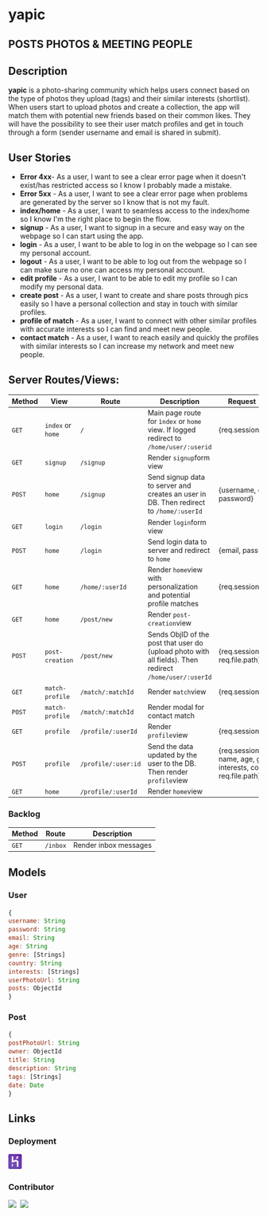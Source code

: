 # **yapic**
## POSTS PHOTOS & MEETING PEOPLE

## Description

**yapic** is a photo-sharing community which helps users connect based on the type of photos they upload (tags) and their similar interests (shortlist). When users start to upload photos and create a collection, the app will match them with potential new friends based on their common likes. They will have the possibility to see their user match profiles and get in touch through a form (sender username and email is shared in submit).

## User Stories

- **Error 4xx**- As a user, I want to see a clear error page when it doesn't exist/has restricted access so I know I probably made a mistake.
- **Error 5xx** -  As a user, I want to see a clear error page when problems are generated by the server so I know that is not my fault.
- **index/home** - As a user, I want to seamless access to the index/home so I know I'm the right place to begin the flow.
- **signup** - As a user, I want to signup in a secure and easy way on the webpage so I can start using the app.
- **login** - As a user, I want to be able to log in on the webpage so I can see my personal account.
- **logout** - As a user, I want to be able to log out from the webpage so I can make sure no one can access my personal account.
- **edit profile** - As a user, I want to be able to edit my profile so I can modify my personal data.
- **create post** - As a user, I want to create and share posts through pics easily so I have a personal collection and stay in touch with similar profiles.
- **profile of match** - As a user, I want to connect with other similar profiles with accurate interests so I can find and meet new people.
- **contact match** - As a user, I want to reach easily and quickly the profiles with similar interests so I can increase my network and meet new people.

## Server Routes/Views:

|**Method**    |    **View**           |    **Route**     |   **Description**       |          **Request - Body**                     |
|--------------|-------------------|------------------------|-----------------------------------|---------------------|
|`GET`         |   `index` or `home`            |      `/`               | Main page route for `ìndex` or `home` view. If logged redirect to `/home/user/:userid`  |   {req.session.userID} |
|`GET`         | `signup`            |    `/signup`           | Render `signup`form view          |                     |
|`POST`        |  `home`           |    `/signup`           | Send signup data to server and creates an user in DB. Then redirect to `/home/:userId`                                   |          {username, email, password}           |
|`GET`         |  `login`           |      `/login`          | Render `login`form view           |                     |
|`POST`        |   `home`          |      `/login`          | Send login data to server and redirect to `home`     | {email, password}            |
|`GET`         |   `home`          |      `/home/:userId`           | Render `home`view with personalization and potential profile matches                | {req.session.userID}    |
|`GET`        |    `home`         |      `/post/new`     | Render `post-creation`view  |  |
|`POST`        |    `post-creation`         |      `/post/new`     | Sends ObjID of the post that user do (upload photo with all fields). Then redirect `/home/user/:userId`   | {req.session.userID, req.file.path} |
|`GET`        |     `match-profile`          |      `/match/:matchId`    | Render `match`view   | {req.session.matchID} |
|`POST`        |     `match-profile`          |      `/match/:matchId`    | Render modal for contact match   |  |
|`GET`         |     `profile`        |      `/profile/:userId`        | Render `profile`view             | {req.session.userID                    |
|`POST`        |    `profile`         |      `/profile/:user:id` | Send the data updated by the user to the DB. Then render `profile`view  | {req.session.userID, name, age, genre, interests, country, req.file.path}  |
|`GET`        |    `home`         |      `/profile/:userId` | Render `home`view  |   |

### Backlog
| Method | Route | Description |
|--------|-------|-------------|
| `GET` | `/inbox` | Render inbox messages|

## Models

### User

```javascript
{
username: String
password: String
email: String
age: String
genre: [Strings]
country: String
interests: [Strings]
userPhotoUrl: String
posts: ObjectId 
}
```
### Post

```javascript
{
postPhotoUrl: String
owner: ObjectId 
title: String
description: String
tags: [Strings]
date: Date
}
```
## Links

### Deployment
<a href="https://yapic.herokuapp.com/">
  <img height="30" src="./public/images/heroku.svg"/>
</a>

### Contributor
<div style="display: flex; gap: 0.5rem">
<a href="https://github.com/albertevieites">
  <img height="30" src="https://avatars.githubusercontent.com/u/73227233?v=4"/>
</a>

<a href="https://github.com/pablodellacassa">
  <img height="30" src="https://avatars.githubusercontent.com/u/52871180?v=4"/>
</a>
</div>